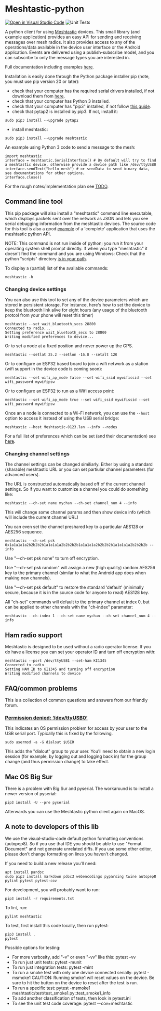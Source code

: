 # Meshtastic-python
[![Open in Visual Studio Code](https://open.vscode.dev/badges/open-in-vscode.svg)](https://open.vscode.dev/meshtastic/Meshtastic-python)
![Unit Tests](https://github.com/meshtastic/Meshtastic-python/actions/workflows/ci.yml/badge.svg)


A python client for using [Meshtastic](https://www.meshtastic.org) devices. This small library (and example application) provides an easy API for sending and receiving messages over mesh radios. It also provides access to any of the operations/data available in the device user interface or the Android application. Events are delivered using a publish-subscribe model, and you can subscribe to only the message types you are interested in.

Full documentation including examples [here](https://meshtastic.github.io/Meshtastic-python/meshtastic/index.html).

Installation is easily done through the Python package installer pip (note, you must use pip version 20 or later):

- check that your computer has the required serial drivers installed, if not download them from [here](https://www.silabs.com/developers/usb-to-uart-bridge-vcp-drivers).
- check that your computer has Python 3 installed.
- check that your computer has "pip3" installed, if not follow [this guide](https://www.makeuseof.com/tag/install-pip-for-python/).
- check that pytap2 is installed by pip3. If not, install it:

```
sudo pip3 install --upgrade pytap2
```

- install meshtastic:

```
sudo pip3 install --upgrade meshtastic
```

An example using Python 3 code to send a message to the mesh:

```
import meshtastic
interface = meshtastic.SerialInterface() # By default will try to find a meshtastic device, otherwise provide a device path like /dev/ttyUSB0
interface.sendText("hello mesh") # or sendData to send binary data, see documentations for other options.
interface.close()
```

For the rough notes/implementation plan see [TODO](https://github.com/meshtastic/Meshtastic-python/blob/master/TODO.md).

## Command line tool

This pip package will also install a "meshtastic" command line executable, which displays packets sent over the network as JSON and lets you see serial debugging information from the meshtastic devices. The source code for this tool is also a good [example](https://github.com/meshtastic/Meshtastic-python/blob/master/meshtastic/__main__.py) of a 'complete' application that uses the meshtastic python API.

NOTE: This command is not run inside of python; you run it from your operating system shell prompt directly.  If when you type "meshtastic" it doesn't find the command and you are using Windows: Check that the python "scripts" directory [is in your path](https://datatofish.com/add-python-to-windows-path/).

To display a (partial) list of the available commands:

```
meshtastic -h
```

### Changing device settings

You can also use this tool to set any of the device parameters which are stored in persistent storage. For instance, here's how to set the device
to keep the bluetooth link alive for eight hours (any usage of the bluetooth protcol from your phone will reset this timer)

```
meshtastic --set wait_bluetooth_secs 28800
Connected to radio...
Setting preference wait_bluetooth_secs to 28800
Writing modified preferences to device...
```

Or to set a node at a fixed position and never power up the GPS.

```
meshtastic --setlat 25.2 --setlon -16.8 --setalt 120
```

Or to configure an ESP32 based board to join a wifi network as a station (wifi support in the device code is coming soon):

```
meshtastic --set wifi_ap_mode false --set wifi_ssid mywifissid --set wifi_password mywifipsw
```

Or to configure an ESP32 to run as a Wifi access point:

```
meshtastic --set wifi_ap_mode true --set wifi_ssid mywifissid --set wifi_password mywifipsw
```

Once an a node is connected to a Wi-Fi network, you can use the `--host` option to access it instead of using the USB serial bridge:

```
meshtastic --host Meshtastic-0123.lan --info --nodes
```

For a full list of preferences which can be set (and their documentation) see [here](https://meshtastic.org/docs/developers/protobufs/api#radioconfiguserpreferences).

### Changing channel settings

The channel settings can be changed similiarly.  Either by using a standard (sharable) meshtastic URL or you can set partiular channel parameters (for advanced users).

The URL is constructed automatically based off of the current channel settings. So if you want to customize a channel you could do something like:

```
meshtastic --ch-set name mychan --ch-set channel_num 4 --info
```

This will change some channel params and then show device info (which will include the current channel URL)

You can even set the channel preshared key to a particular AES128 or AES256 sequence.

```
meshtastic --ch-set psk 0x1a1a1a1a2b2b2b2b1a1a1a1a2b2b2b2b1a1a1a1a2b2b2b2b1a1a1a1a2b2b2b2b --info
```

Use "--ch-set psk none" to turn off encryption.  

Use "--ch-set psk random" will assign a new (high quality) random AES256 key to the primary channel (similar to what the Android app does when making new channels).

Use "--ch-set psk default" to restore the standard 'default' (minimally secure, because it is in the source code for anyone to read) AES128 key.

All "ch-set" commands will default to the primary channel at index 0, but can be applied to other channels with the "ch-index" parameter:

```
meshtastic --ch-index 1 --ch-set name mychan --ch-set channel_num 4 --info
```

## Ham radio support

Meshtastic is designed to be used without a radio operator license.  If you do have a license you can set your operator ID and turn off encryption with:

```
meshtastic --port /dev/ttyUSB1 --set-ham KI1345
Connected to radio
Setting HAM ID to KI1345 and turning off encryption
Writing modified channels to device
```

## FAQ/common problems

This is a collection of common questions and answers from our friendly forum.

### [Permission denied: ‘/dev/ttyUSB0’](https://meshtastic.discourse.group/t/question-on-permission-denied-dev-ttyusb0/590/3?u=geeksville)

This indicates an OS permission problem for access by your user to the USB serial port.  Typically this is fixed by the following.

```
sudo usermod -a -G dialout $USER
```

This adds the "dialout" group to your user.  You'll need to obtain a new login session (for example, by logging out and logging back in) for the group change (and thus permission change) to take effect.

## Mac OS Big Sur

There is a problem with Big Sur and pyserial. The workaround is to install a newer version of pyserial:

```
pip3 install -U --pre pyserial
```

Afterwards you can use the Meshtastic python client again on MacOS.

## A note to developers of this lib

We use the visual-studio-code default python formatting conventions (autopep8).  So if you use that IDE you should be able to use "Format Document" and not generate unrelated diffs.  If you use some other editor, please don't change formatting on lines you haven't changed.

If you need to build a new release you'll need:

```
apt install pandoc
sudo pip3 install markdown pdoc3 webencodings pyparsing twine autopep8 pylint pytest pytest-cov
```

For development, you will probably want to run:
```
pip3 install -r requirements.txt
```


To lint, run:
```
pylint meshtastic
```

To test, first install this code locally, then run pytest:
```
pip3 install .
pytest
```
Possible options for testing:
* For more verbosity, add "-v" or even "-vv" like this: pytest -vv
* To run just unit tests: pytest -munit
* To run just integration tests: pytest -mint
* To run a smoke test with only one device connected serially: pytest -msmoke1
  CAUTION: Running smoke1 will reset values on the device.
           Be sure to hit the button on the device to reset after the test is run.
* To run a specific test: pytest -msmoke1 meshtastic/test/test_smoke1.py::test_smoke1_info
* To add another classification of tests, then look in pytest.ini
* To see the unit test code coverage: pytest --cov=meshtastic
